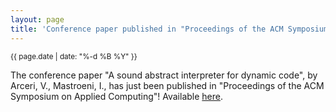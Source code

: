 ```yaml
---
layout: page
title: 'Conference paper published in "Proceedings of the ACM Symposium on Applied Computing"'
---
```


<small>{{ page.date | date: "%-d %B %Y" }}</small>

The conference paper "A sound abstract interpreter for dynamic code", by Arceri, V., Mastroeni, I., has just been published in "Proceedings of the ACM Symposium on Applied Computing"! Available [here](https://doi.org/10.1145/3341105.3373964).
